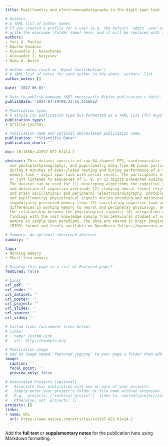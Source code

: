 ```yaml
---
title: Pupillometry and electroencephalography in the digit span task

# Authors
# A YAML list of author names
# If you created a profile for a user (e.g. the default `admin` user at `content/authors/admin/`), 
# write the username (folder name) here, and it will be replaced with their full name and linked to their profile.
authors:
- Yuri G. Pavlov
- Dauren Kasanov
- Alexandra I. Kosachenko
- Alexander I. Kotyusov
- Niko A. Busch

# Author notes (such as 'Equal Contribution')
# A YAML list of notes for each author in the above `authors` list
author_notes: []

date: '2022-06-01'

# Date to publish webpage (NOT necessarily Bibtex publication's date).
publishDate: '2024-07-19T09:22:15.435662Z'

# Publication type.
# A single CSL publication type but formatted as a YAML list (for Hugo requirements).
publication_types:
- article-journal

# Publication name and optional abbreviated publication name.
publication: '*Scientific Data*'
publication_short: ''

doi: 10.1038/s41597-022-01414-2

abstract: This dataset consists of raw 64-channel EEG, cardiovascular (electrocardiography
  and photoplethysmography), and pupillometry data from 86 human participants recorded
  during 4 minutes of eyes-closed resting and during performance of a classic working
  memory task – digit span task with serial recall. The participants either memorized
  or just listened to sequences of 5, 9, or 13 digits presented auditorily every 2 seconds.
  The dataset can be used for (1) developing algorithms for cognitive load discrimination
  and detection of cognitive overload; (2) studying neural (event-related potentials
  and brain oscillations) and peripheral (electrocardiography, photoplethysmography,
  and pupillometry) physiological signals during encoding and maintenance of each
  sequentially presented memory item; (3) correlating cognitive load and individual
  differences in working memory to neural and peripheral physiology, and studying
  the relationship between the physiological signals; (4) integration of the physiological
  findings with the vast knowledge coming from behavioral studies of verbal working
  memory in simple span paradigms. The data are shared in Brain Imaging Data Structure
  (BIDS) format and freely available on OpenNeuro (https://openneuro.org/datasets/ds003838).

# Summary. An optional shortened abstract.
summary: ''

tags:
- Working memory
- Short-term memory

# Display this page in a list of Featured pages?
featured: false

# Links
url_pdf: ''
url_code: ''
url_dataset: ''
url_poster: ''
url_project: ''
url_slides: ''
url_source: ''
url_video: ''

# Custom links (uncomment lines below)
# links:
# - name: Custom Link
#   url: http://example.org

# Publication image
# Add an image named `featured.jpg/png` to your page's folder then add a caption below.
image:
  caption: ''
  focal_point: ''
  preview_only: false

# Associated Projects (optional).
#   Associate this publication with one or more of your projects.
#   Simply enter your project's folder or file name without extension.
#   E.g. `projects: ['internal-project']` links to `content/project/internal-project/index.md`.
#   Otherwise, set `projects: []`.
projects: []
links:
- name: URL
  url: https://www.nature.com/articles/s41597-022-01414-2
---
```


Add the **full text** or **supplementary notes** for the publication here using Markdown formatting.
